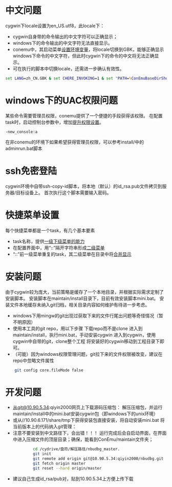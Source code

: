 # 中文问题
cygwin下locale设置为en_US.utf8，此locale下：
* cygwin自身带的命令输出的中文字符可以正确显示；
* windows下的命令输出的中文字符无法直接显示。
* conemu中，其启动菜单[设置环境变量](./img/set_task_locale.png)，将locale切换到GBK，能够正确显示windows下命令的中文字符，但此时cygwin下的命令的中文将无法正确显示。
* 可在执行的脚本中切换locale，还需进一步确认有效性。

```bat
set LANG=zh_CN.GBK & set CHERE_INVOKING=1 & set "PATH=%ConEmuBaseDirShort%\..\..\cygwin\bin;%ConEmuBaseDirShort%\..\..\cygwin\opt\bin;%ConEmuBaseDirShort%\..\..\usr\sbin;%PATH%" &  %ConEmuDir%\..\cygwin\bin\mintty.exe -e /opt/bin/service_start  -new_console:a
```

# windows下的UAC权限问题
某些命令需要管理员权限，conemu提供了一个便捷的手段获得该权限。
在配置task时，启动控制台参数中，增加[提升权限设置](./img/set_task_admin_right.png)。
```
-new_console:a

```
在非conemu的环境下如果希望获得管理员权限，可以参考install/中的adminrun.bat脚本

# ssh免密登陆
cygwin环境中自带ssh-copy-id脚本，将本地（默认）的id_rsa.pub文件拷贝到服务器/目标设备上。
首次执行这个脚本需要输入密码。

# 快捷菜单设置
每个快捷菜单都是一个task，有几个基本要素
* task名称，提供[一级下级菜单的能力](./img/submenu.png)
* 在配置界面中，用“::”隔开字符串形成[二级菜单](./img/submenucfg.png)
* “::”前一级菜单重复的task，其二级菜单在目录中将[合并显示](./img/submenuview.png)

# 安装问题
由于cygwin较为庞大，当前策略是缓存了一个本地目录，并根据实际需求定制了安装脚本。
安装脚本在maintain/install目录下，目前有效安装脚本mini.bat。
安装文件本地缓存未纳入git归档，相关目录内容如何维护有待进一步考虑。
* windows下用mingw的git出现过获取下来的文件行尾出问题等奇怪情况（暂不明原因）
* 使用本工具的git repo，用以下步骤
  下载repo而不是clone
  进入到maintain/install，执行mini.bat，手动安装cygwin
  进入到cygwin，使用cygwin中自带的git，clone整个工程
  将安装好的cygwin移动到工程目录下即可。
* （可能）因为windows权限管理问题，git拉下来的文件权限被改变，建议在repo中忽略文件属性
```bash
	git config core.fileMode false	
```

# 开发问题
* 从git@10.90.5.34:qiyin2000网页上下载源码压缩包：
解压压缩包，并运行maintain/install中的mini.bat安装cygwin包（即windows下的unix环境）
* 或从//10.90.6.171/share/tmp下获得安装包直接安装，将自动安装mini.bat
将当前版本上的代码纳入git管理：
* 注意不要安装到中文路径下，会出错！！！
运行完成后会自启动界面，在界面中进入压缩文件的顶层目录；确保，能看到ConEmu/maintain文件夹；
```bash
            cd /cydrive/盘符/解压路径/nbudbg_master.
            git init
            git remote add origin git@10.90.5.34:qiyin2000/nbudbg.git
            git fetch origin master
            git reset --hard origin/master
```
* 建议自己生成id_rsa/pub对，贴到10.90.5.34上方便上传下载